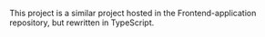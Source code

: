 This project is a similar project hosted in the Frontend-application repository, but rewritten in TypeScript.
